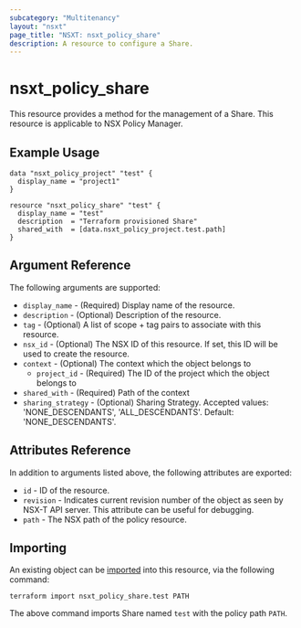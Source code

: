 ```yaml
---
subcategory: "Multitenancy"
layout: "nsxt"
page_title: "NSXT: nsxt_policy_share"
description: A resource to configure a Share.
---
```


# nsxt_policy_share

This resource provides a method for the management of a Share.
This resource is applicable to NSX Policy Manager.

## Example Usage

```hcl
data "nsxt_policy_project" "test" {
  display_name = "project1"
}

resource "nsxt_policy_share" "test" {
  display_name = "test"
  description  = "Terraform provisioned Share"
  shared_with  = [data.nsxt_policy_project.test.path]
}
```

## Argument Reference

The following arguments are supported:

* `display_name` - (Required) Display name of the resource.
* `description` - (Optional) Description of the resource.
* `tag` - (Optional) A list of scope + tag pairs to associate with this resource.
* `nsx_id` - (Optional) The NSX ID of this resource. If set, this ID will be used to create the resource.
* `context` - (Optional) The context which the object belongs to
    * `project_id` - (Required) The ID of the project which the object belongs to
* `shared_with` - (Required) Path of the context
* `sharing_strategy` - (Optional) Sharing Strategy. Accepted values: 'NONE_DESCENDANTS', 'ALL_DESCENDANTS'. Default: 'NONE_DESCENDANTS'.

## Attributes Reference

In addition to arguments listed above, the following attributes are exported:

* `id` - ID of the resource.
* `revision` - Indicates current revision number of the object as seen by NSX-T API server. This attribute can be useful for debugging.
* `path` - The NSX path of the policy resource.

## Importing

An existing object can be [imported][docs-import] into this resource, via the following command:

[docs-import]: https://www.terraform.io/cli/import

```
terraform import nsxt_policy_share.test PATH
```

The above command imports Share named `test` with the policy path `PATH`.
